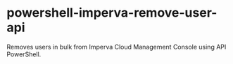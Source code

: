 # powershell-imperva-remove-user-api
Removes users in bulk from Imperva Cloud Management Console using API PowerShell.

